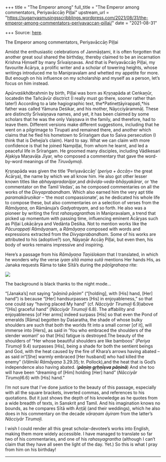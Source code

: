 +++
title = "The Emperor among"
full_title = "The Emperor among commentators, Periyavāccāṉ Piḷḷai"
upstream_url = "https://suganyasmusingsscribblings.wordpress.com/2021/08/31/the-emperor-among-commentators-periyavaccan-pillai/"
date = "2021-08-31"

+++
Source: [here](https://suganyasmusingsscribblings.wordpress.com/2021/08/31/the-emperor-among-commentators-periyavaccan-pillai/).

The Emperor among commentators, Periyavāccāṉ Piḷḷai

Amidst the enthusiastic celebrations of Janmāṣṭami, it is often forgotten that another great soul shared the birthday, thereby claimed to be an incarnation Krishna Himself by many Śrīvaiṣṇavas. And that is Periyavāccāṉ Piḷḷai, my favourite Ācārya, a prolific writer and a scholar of towering heights, whose writings introduced me to Manipravalam and whetted my appetite for more. But enough on his influence on my scholarship and myself as a person, let’s focus on him instead.

A*pūrvaśikhā*brahmin by birth, Piḷḷai was born as Kṛṣṇapāda at Ceṅkaṉūr, locatedin the Tañcāvūr disctrict (I really must go there, sooner rather than later!) According to a late hagiographic text, the*Patineṭṭāyirappaṭi,*his father was called Yāmuna Deśikar, and his mother, Nāycciyārammāḷ. These are distinctly Śrīvaiṣṇava names, and yet, it has been claimed by some scholars that he was the only Vaiṣṇava in the family, and therefore, had to leave them. Different versions make different suggestions, including that he went on a pilgrimage to Tirupati and remained there, and another which claims that he fled his hometown to Śrīraṅgam due to Śaiva persecution (I think that is Dehejia’s claim). Hard to say. What we can claim with more confidence is that he joined Nampiḷḷai, from whom he learnt, and led a peaceful life in Śrīraṅgam. He groomed many disciples, including Vādikesari Aḻakiya Maṇavāḷa Jīyar, who composed a commentary that gave the word-by-word meanings of the *Tiruvāymoḻi.*

Kṛṣṇapāda was given the title ‘Periyavāccāṉ’ (*periya + āccāṉ*= the great Ācārya), the name by which we all know him. He also got other lesser known titles like *abhayapradarājar*,and *drāviḍa-veda-bhāṣyakārar*, or ‘the commentator on the Tamil Vedas’, as he composed commentaries on all the works of the *Divyaprabandham*. Which also earned him the very apt title *paramakāruṇikar* – ‘the most compassionate’, as he dedicated his whole life to compose these, but also commentaries on a selection of verses from the *Rāmāyaṇa*, on Rāmānuja’s *Gadyatrayam*, and so forth. He also was a pioneer by writing the first *rahasyagrantha*s in Manipravalam, a trend that picked up momentum with passing time, influencing eminent Ācāṛyas such as Piḷḷai Lokācārya and Vedānta Deśika. Not to mention works like the *Pācurappaṭi Rāmāyaṇ*a*m*, a *Rāmāyaṇa* composed with words and expressions extracted from the *Divyaprabandham*. Some of his works are attributed to his (adoptive?) son, Nāyaṉār Accāṉ Piḷḷai, but even then, his body of works remains impressive and inspiring.

Here’s a passage from his *Rāmāyaṇa Taṉiślokam* that I translated, in which he wonders why the verse *iyaṃ sītā mama sutā* mentions Her hands His, as Janaka requests Rāma to take Sītā’s during the *pāṇīgrahaṇa* rite:

![](https://suganyasmusingsscribblings.files.wordpress.com/2021/08/screenshot-2021-08-31-at-9.15.23-am.png?w=1010)

The background is black thanks to the night mode…

“\[Janaka’s\] not saying “*pāṇinā pāṇim*” (“\[holding\], with \[His\] hand, \[Her\] hand”) is because “\[Her\] handsurpasses \[His\] in enjoyableness,” so that one could say “having placed My hand” (cf. *Nācciyār Tirumoḻi* 6.9)above “\[His\] graceful hand” (*Nācciyār Tirumoḻi* 6.8). The affability and enjoyableness \[of Her arms\] indeed surpass \[His\] so that even the Pond of emeralds \[Rāma\] begotten by Daśaratha, the shade of whose bulky shoulders are such that both the worlds fit into a small corner \[of it\], will immerse into \[Hers\], as said in ‘You who embraced the shoulders of the slender woman!’ so that \[His\] fatigue is destroyed.The beauty of the shoulders of “Her whose beautiful shoulders are like bamboos” (*Periya Tirumoḻi* 9.4) surpasses \[His\], being a shade for both the sentient beings and God, with the heat caused by the fire of Khara’s arrows having abated – as said in“\[She\] warmly embraced \[Her husband\] who had killed the enemy” (*Vālmīki Rāmāyaṇa* 3.29.35; tr. Pollock),and the heat that is God’s independence also having abated. (***pāṇiṃ gṛḥṇīṣva pāṇinā***) And she too will have been “dreaming of \[Him\] holding \[Her\] hand” (*Nācciyār Tirumoḻi*6.6) with \[His\] hand.”

I’m not sure that I’ve done justice to the beauty of this passage, especially with all the square brackets, inverted commas, and references to his quotations. But it just shows the depth of his knowledge as he quotes from a wide breadth of texts, in Sanskrit and Tamil. And his imagination knows no bounds, as he compares Sītā with Āṇṭāḷ (and their weddings), which he also does in his commentary on the decade *vāraṇam āyiram* from the latter’s *Nācciyār Tirumoḻi.*

I wish I could render all this great scholar-devotee’s works into English, making them more widely accessible. I have managed to translate so far two of his commentaries, and one of his *rahasyagrantha* (although I can’t claim that they have all seen the light of the day. Yet.) So this is what I pray from him on his birthday!

------------------------------------------------------------------------
